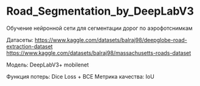 # Road_Segmentation_by_DeepLabV3

Обучение нейронной сети для сегментации дорог по аэрофотснимкам

Датасеты:
https://www.kaggle.com/datasets/balraj98/deepglobe-road-extraction-dataset
https://www.kaggle.com/datasets/balraj98/massachusetts-roads-dataset

Модель:
DeepLabV3+ mobilenet

Функция потерь: Dice Loss + BCE
Метрика качества: IoU
